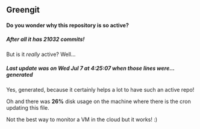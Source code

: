 ## Greengit

#### Do you wonder why this repository is so active?

##### After all it has 21032 commits!

But is it *really* active? Well...

##### Last update was on Wed Jul 7 at 4:25:07 when those lines were... generated

Yes, generated, because it certainly helps a lot to have such an active repo!

Oh and there was **26%** disk usage on the machine
where there is the cron updating this file.

Not the best way to monitor a VM in the cloud but it works! :)
